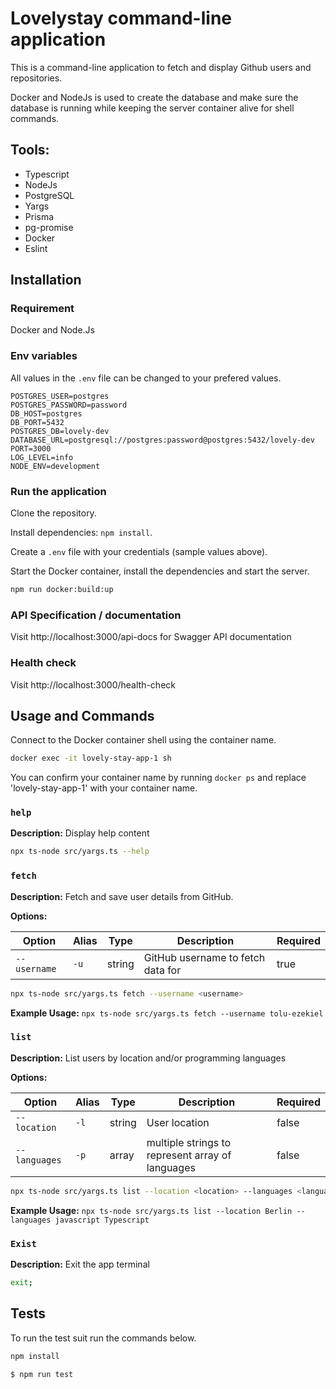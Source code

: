 # Lovelystay command-line application

This is a command-line application to fetch and display Github users and repositories.   

Docker and NodeJs is used to create the database and make sure the database is running while keeping the server container alive for shell commands.

## Tools:
- Typescript
- NodeJs
- PostgreSQL
- Yargs
- Prisma
- pg-promise
- Docker
- Eslint


## Installation

### Requirement
Docker and Node.Js

### Env variables
All values in the `.env` file can be changed to your prefered values.
```
POSTGRES_USER=postgres
POSTGRES_PASSWORD=password
DB_HOST=postgres
DB_PORT=5432
POSTGRES_DB=lovely-dev
DATABASE_URL=postgresql://postgres:password@postgres:5432/lovely-dev
PORT=3000
LOG_LEVEL=info
NODE_ENV=development
```

### Run the application

Clone the repository.

Install dependencies: `npm install`.

Create a `.env` file with your credentials (sample values above).

Start the Docker container, install the dependencies and start the server.
```sh
npm run docker:build:up
```

### API Specification / documentation
Visit http://localhost:3000/api-docs for Swagger API documentation

### Health check
Visit http://localhost:3000/health-check


## Usage and Commands

Connect to the Docker container shell using the container name.
```sh
docker exec -it lovely-stay-app-1 sh
```
You can confirm your container name by running `docker ps` and replace 'lovely-stay-app-1' with your container name.


### `help`
**Description:** Display help content
```sh
npx ts-node src/yargs.ts --help 
```

### `fetch`
**Description:** Fetch and save user details from GitHub.

**Options:**

| Option       | Alias | Type   | Description                       | Required |
|--------------|-------|--------|-----------------------------------|----------|
| `--username` | `-u`  | string | GitHub username to fetch data for | true     |

```sh
npx ts-node src/yargs.ts fetch --username <username>
```
**Example Usage:**
`npx ts-node src/yargs.ts fetch --username tolu-ezekiel`


### `list`
**Description:** List users by location and/or programming languages

**Options:**

| Option        | Alias | Type   | Description                                       | Required |
|-------------- |-------|--------|--------------------------------------------------|----------|
| `--location`  | `-l`  | string | User location                                    | false    |
| `--languages` | `-p`  | array  | multiple strings to represent array of languages | false    |

```sh
npx ts-node src/yargs.ts list --location <location> --languages <language1> <language2> <language3>...
```
**Example Usage:**
`npx ts-node src/yargs.ts list --location Berlin --languages javascript Typescript`


### `Exist`
**Description:** Exit the app terminal
```sh
exit;
```


## Tests
To run the test suit run the commands below.

```sh
npm install
```

```sh
$ npm run test
```
